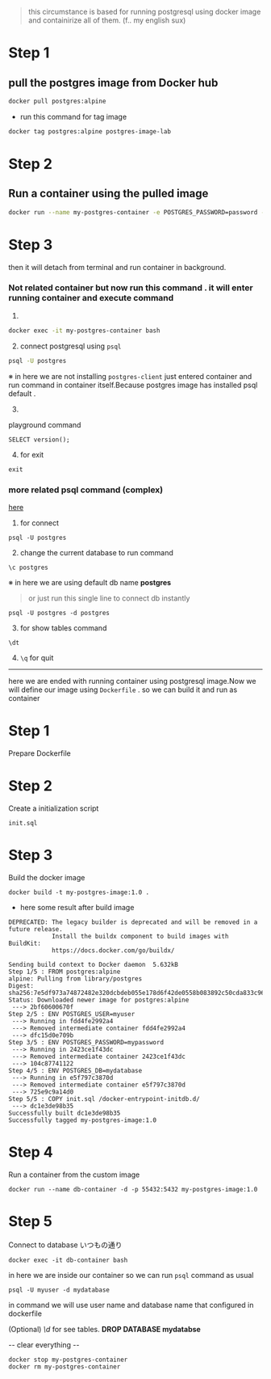> this circumstance is based for running postgresql using docker image and containirize all of them. (f.. my english sux)

# Step 1
## pull the postgres image from Docker hub

```bash
docker pull postgres:alpine
```

- run this command for tag image
```bash
docker tag postgres:alpine postgres-image-lab
```


# Step 2
## Run a container using the pulled image
```bash
docker run --name my-postgres-container -e POSTGRES_PASSWORD=password -d -p 45432:5432 postgres-image-lab
```


# Step 3 
then it will detach from terminal and run container in background. 

### Not related container but now run this command . it will enter running container and execute command 

1. 
```bash
docker exec -it my-postgres-container bash
```

2. connect postgresql using `psql`
```bash
psql -U postgres
```

※ in here we are not installing `postgres-client` just entered container and run command in container itself.Because postgres image has installed psql default .

3. 
playground command 
```psql
SELECT version();
```

4. for exit
```psql
exit
```



### more related psql command (complex)

[here](https://neon.tech/postgresql/postgresql-administration/postgresql-show-tables)
1. for connect
```
psql -U postgres
```

2. change the current database to run command
```
\c postgres
```
※ in here we are using default db name **postgres**

> or just run this single line to connect db instantly 
```
psql -U postgres -d postgres
```

3. for show tables command 
```
\dt
```

4. `\q` for quit

-------

here we are ended with running container using postgresql image.Now we will define our image using `Dockerfile` . so we can build it and run as container

# Step 1
Prepare Dockerfile

# Step 2
Create a initialization script 

`init.sql`

# Step 3
Build the docker image
```
docker build -t my-postgres-image:1.0 .
```

- here some result after build image
```
DEPRECATED: The legacy builder is deprecated and will be removed in a future release.
            Install the buildx component to build images with BuildKit:
            https://docs.docker.com/go/buildx/

Sending build context to Docker daemon  5.632kB
Step 1/5 : FROM postgres:alpine
alpine: Pulling from library/postgres
Digest: sha256:7e5df973a74872482e320dcbdeb055e178d6f42de0558b083892c50cda833c96
Status: Downloaded newer image for postgres:alpine
 ---> 2bf60600670f
Step 2/5 : ENV POSTGRES_USER=myuser
 ---> Running in fdd4fe2992a4
 ---> Removed intermediate container fdd4fe2992a4
 ---> dfc15d0e709b
Step 3/5 : ENV POSTGRES_PASSWORD=mypassword
 ---> Running in 2423ce1f43dc
 ---> Removed intermediate container 2423ce1f43dc
 ---> 104c87741122
Step 4/5 : ENV POSTGRES_DB=mydatabase
 ---> Running in e5f797c3870d
 ---> Removed intermediate container e5f797c3870d
 ---> 725e9c9a14d0
Step 5/5 : COPY init.sql /docker-entrypoint-initdb.d/
 ---> dc1e3de98b35
Successfully built dc1e3de98b35
Successfully tagged my-postgres-image:1.0
```

# Step 4
Run a container from the custom image

```
docker run --name db-container -d -p 55432:5432 my-postgres-image:1.0 
```

# Step 5
Connect to database
いつもの通り
```
docker exec -it db-container bash
```
in here we are inside our container
so we can run `psql` command as usual
```
psql -U myuser -d mydatabase
```
in command we will use user name and database name that configured in dockerfile

(Optional)
*\d* for see tables. **DROP DATABASE mydatabse**


-- clear everything --
```bash 
docker stop my-postgres-container
docker rm my-postgres-container
```

